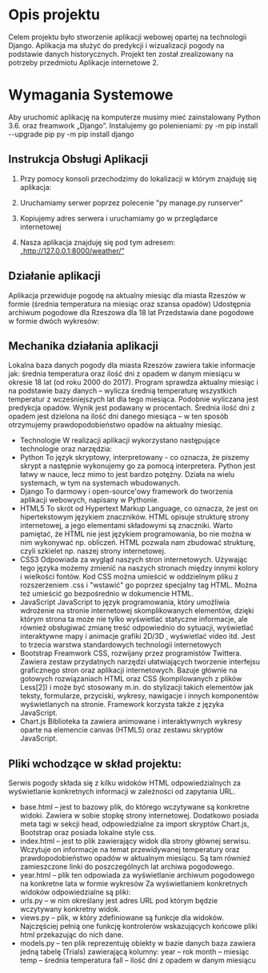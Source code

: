 # Opis projektu

Celem projektu było stworzenie aplikacji webowej opartej na technologii Django. Aplikacja ma służyć do predykcji i wizualizacji pogody na podstawie danych historycznych.  Projekt ten został zrealizowany na potrzeby przedmiotu Aplikacje internetowe 2.

# Wymagania Systemowe

Aby uruchomić aplikację na komputerze musimy mieć zainstalowany Python 3.6. oraz freamwork „Django”. Instalujemy go polenieniami:
py -m pip install --upgrade pip
py -m pip install django

## Instrukcja Obsługi Aplikacji

1.	Przy pomocy konsoli przechodzimy do lokalizacji w którym znajduję się aplikacja:
 
2.	Uruchamiamy serwer poprzez polecenie "py manage.py runserver"
 
3.	Kopiujemy adres serwera i uruchamiamy go w przeglądarce internetowej
 
4.	Nasza aplikacja znajduję się pod tym adresem: „http://127.0.0.1:8000/weather/”

## Działanie aplikacji

Aplikacja przewiduje pogodę na aktualny miesiąc dla miasta Rzeszów w formie (średnia temperatura na miesiąc oraz szansa opadów)
Udostępnia archiwum pogodowe dla Rzeszowa dla 18 lat
Przedstawia dane pogodowe w formie dwóch wykresów:

## Mechanika działania aplikacji

Lokalna baza danych pogody dla miasta Rzeszów zawiera takie informacje jak: średnia temperatura oraz ilość dni z opadem w danym miesiącu w okresie 18 lat (od roku 2000 do 2017). 
Program sprawdza aktualny miesiąc i na podstawie bazy danych – wylicza średnią temperaturę wszystkich temperatur z wcześniejszych lat dla tego miesiąca.
Podobnie wyliczana jest predykcja opadów. Wynik jest podawany w procentach. Średnia ilość dni z opadem jest dzielona na ilość dni danego miesiąca – w ten sposób otrzymujemy prawdopodobieństwo opadów na aktualny miesiąc.

- Technologie
W realizacji aplikacji wykorzystano następujące technologie oraz narzędzia:
- Python 
To język skryptowy, interpretowany - co oznacza, że piszemy skrypt a następnie wykonujemy go za pomocą interpretera. Python jest łatwy w nauce, lecz mimo to jest bardzo potężny. Działa na wielu systemach, w tym na systemach wbudowanych.
- Django 
To darmowy i open-source'owy framework do tworzenia aplikacji webowych, napisany w Pythonie.
- HTML5 
To skrót od Hypertext Markup Language, co oznacza, że jest on hipertekstowym językiem znaczników. HTML opisuje strukturę strony internetowej, a jego elementami składowymi są znaczniki. Warto pamiętać, że HTML nie jest językiem programowania, bo nie można w nim wykonywać np. obliczeń. HTML pozwala nam zbudować strukturę, czyli szkielet np. naszej strony internetowej.
- CSS3 
Odpowiada za wygląd naszych stron internetowych. Używając tego języka możemy zmienić na naszych stronach między innymi kolory i wielkości fontów. Kod CSS można umieścić w oddzielnym pliku z rozszerzeniem .css i "wstawić" go poprzez specjalny tag HTML. Można też umieścić go bezpośrednio w dokumencie HTML.
- JavaScript 
JavaScript to język programowania, który umożliwia wdrożenie na stronie internetowej skomplikowanych elementów, dzięki którym strona ta może nie tylko wyświetlać statyczne informacje, ale również obsługiwać zmianę treść odpowiednio do sytuacji, wyświetlać interaktywne mapy i animacje grafiki 2D/3D , wyświetlać video itd. Jest to trzecia warstwa standardowych technologii internetowych
- Bootstrap
Freamwork CSS, rozwijany przez programistów Twittera. Zawiera zestaw przydatnych narzędzi ułatwiających tworzenie interfejsu graficznego stron oraz aplikacji internetowych. Bazuje głównie na gotowych rozwiązaniach HTML oraz CSS (kompilowanych z plików Less[2]) i może być stosowany m.in. do stylizacji takich elementów jak teksty, formularze, przyciski, wykresy, nawigacje i innych komponentów wyświetlanych na stronie. Framework korzysta także z języka JavaScript.
- Chart.js
Biblioteka ta zawiera animowane i interaktywnych wykresy oparte na elemencie canvas (HTML5) oraz zestawu skryptów JavaScript.

## Pliki wchodzące w skład projektu:
Serwis pogody składa się z kilku widoków HTML odpowiedzialnych za wyświetlanie konkretnych informacji w zależności od zapytania URL.
- base.html – jest to bazowy plik, do którego wczytywane są konkretne widoki. Zawiera w sobie stopkę strony internetowej. Dodatkowo posiada meta tagi w sekcji head, odpowiedzialne za import skryptów Chart.js, Bootstrap oraz posiada lokalne style css.
- index.html – jest to plik zawierający widok dla strony głównej serwisu. Wczytuje on informacje na temat przewidywanej temperatury oraz prawdopodobieństwo opadów w aktualnym miesiącu. Są tam również zamieszczone linki do poszczególnych lat archiwa pogodowego.
- year.html – plik ten odpowiada za wyświetlanie archiwum pogodowego na konkretne lata w formie wykresów
Za wyświetlaniem konkretnych widoków odpowiedzialne są pliki:
- urls.py – w nim określany jest adres URL pod którym będzie wczytywany konkretny widok.
- views.py – plik, w który zdefiniowane są funkcje dla widoków. Najczęściej pełnią one funkcję kontrolerów wskazujących końcowe pliki html przekazując do nich dane.
- models.py – ten plik reprezentuję obiekty w bazie danych 
baza zawiera jedną tabelę (Trials) zawierającą kolumny: 
year – rok
month – miesiąc
temp – średnia temperatura
fall – ilość dni z opadem w danym miesiącu


